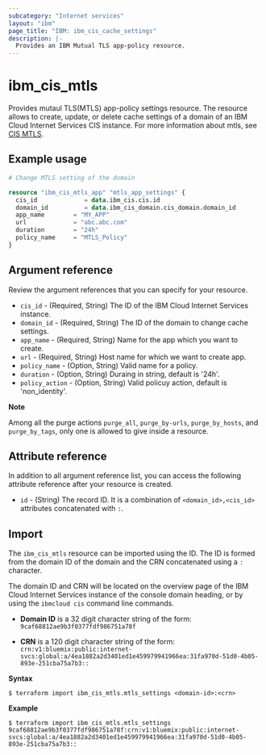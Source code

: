 ```yaml
---
subcategory: "Internet services"
layout: "ibm"
page_title: "IBM: ibm_cis_cache_settings"
description: |-
  Provides an IBM Mutual TLS app-policy resource.
---
```


# ibm_cis_mtls
 Provides mutaul TLS(MTLS) app-policy settings resource. The resource allows to create, update, or delete cache settings of a domain of an IBM Cloud Internet Services CIS instance. For more information about mtls, see [CIS MTLS](https://cloud.ibm.com/docs/cis?topic=cis-mtls-features).

## Example usage

```terraform
# Change MTLS setting of the domain

resource "ibm_cis_mtls_app" "mtls_app_settings" {
  cis_id             = data.ibm_cis.cis.id
  domain_id          = data.ibm_cis_domain.cis_domain.domain_id
  app_name        = "MY_APP"
  url             = "abc.abc.com"
  duration        = "24h"
  policy_name     = "MTLS_Policy"
}
```

## Argument reference

Review the argument references that you can specify for your resource. 

- `cis_id`          - (Required, String) The ID of the IBM Cloud Internet Services instance.
- `domain_id`       - (Required, String) The ID of the domain to change cache settings.
- `app_name`        - (Required, String) Name for the app which you want to create.
- `url`             - (Required, String) Host name for which we want to create app. 
- `policy_name`     - (Option, String) Valid name for a policy.
- `duration`        - (Option, String) Duraing in string, default is '24h'.
- `policy_action`   - (Option, String) Valid policuy action, default is 'non_identity'.

**Note**

Among all the purge actions `purge_all`, `purge_by-urls`, `purge_by_hosts`, and `purge_by_tags`, only one is allowed to give inside a resource.

## Attribute reference
In addition to all argument reference list, you can access the following attribute reference after your resource is created.

- `id` - (String) The record ID. It is a combination of `<domain_id>,<cis_id>` attributes concatenated with `:`.

## Import
The `ibm_cis_mtls` resource can be imported using the ID. The ID is formed from the domain ID of the domain and the CRN concatenated  using a `:` character.

The domain ID and CRN will be located on the overview page of the IBM Cloud Internet Services instance of the console domain heading, or by using the `ibmcloud cis` command line commands.

- **Domain ID** is a 32 digit character string of the form: `9caf68812ae9b3f0377fdf986751a78f`

- **CRN** is a 120 digit character string of the form: `crn:v1:bluemix:public:internet-svcs:global:a/4ea1882a2d3401ed1e459979941966ea:31fa970d-51d0-4b05-893e-251cba75a7b3::`

**Syntax**

```
$ terraform import ibm_cis_mtls.mtls_settings <domain-id>:<crn>
```

**Example**

```
$ terraform import ibm_cis_mtls.mtls_settings 9caf68812ae9b3f0377fdf986751a78f:crn:v1:bluemix:public:internet-svcs:global:a/4ea1882a2d3401ed1e459979941966ea:31fa970d-51d0-4b05-893e-251cba75a7b3::
```

